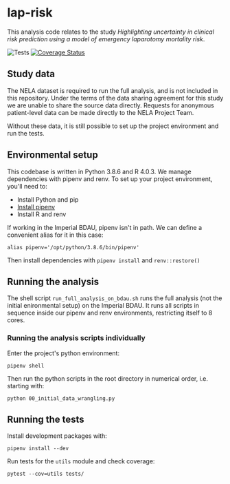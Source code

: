 # lap-risk

This analysis code relates to the study *Highlighting uncertainty in clinical risk prediction using a model of emergency laparotomy mortality risk*.

![Tests](https://github.com/finncatling/lap-risk/workflows/Tests/badge.svg)
[![Coverage Status](https://coveralls.io/repos/github/finncatling/lap-risk/badge.svg?t=H4at4E)](https://coveralls.io/github/finncatling/lap-risk)


## Study data

The NELA dataset is required to run the full analysis, and is not included in this repository. Under the terms of the data sharing agreement for this study we are unable to share the source data directly. Requests for anonymous patient-level data can be made directly to the NELA Project Team. 

Without these data, it is still possible to set up the project environment and run the tests.


## Environmental setup

This codebase is written in Python 3.8.6 and R 4.0.3. We manage dependencies with pipenv and renv. To set up your project environment, you'll need to:

- Install Python and pip
- [Install pipenv](https://pipenv-fork.readthedocs.io/en/latest/install.html#installing-pipenv)
- Install R and renv

If working in the Imperial BDAU, pipenv isn't in path. We can define a convenient alias for it in this case:

```console
alias pipenv='/opt/python/3.8.6/bin/pipenv'
```

Then install dependencies with  `pipenv install` and `renv::restore()`


## Running the analysis

The shell script `run_full_analysis_on_bdau.sh` runs the full analysis (not the initial enironmental setup) on the Imperial BDAU. It runs all scripts in sequence inside our pipenv and renv environments, restricting itself to 8 cores. 


### Running the analysis scripts individually

Enter the project's python environment:

```console
pipenv shell
```

Then run the python scripts in the root directory in numerical order, i.e. starting with:

```console
python 00_initial_data_wrangling.py
```


## Running the tests

Install development packages with:

```console
pipenv install --dev 
```

Run tests for the `utils` module and check coverage:

```console
pytest --cov=utils tests/ 
```
